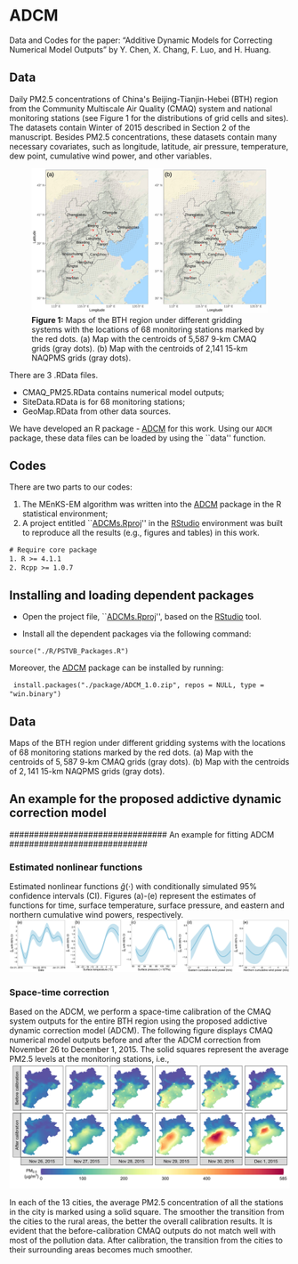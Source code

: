 
# ADCM
Data and Codes for the paper: “Additive Dynamic Models for Correcting Numerical Model Outputs” by Y. Chen, X. Chang, F. Luo, and H. Huang. 

## Data

Daily PM2.5 concentrations of China's Beijing-Tianjin-Hebei (BTH) region from the Community Multiscale Air Quality (CMAQ) system and national monitoring stations (see Figure 1 for the distributions of grid cells and sites). The datasets contain Winter of 2015 described in Section 2 of the manuscript. Besides PM2.5 concentrations, these datasets contain many necessary covariates, such as longitude, latitude, air pressure, temperature, dew point, cumulative wind power, and other variables. 
<figure id="Figure1">
  <img src="./ADCMs/figure/Fig1.png">
  <figcaption>
  <strong>Figure 1:</strong> Maps of the BTH region under different gridding systems with the locations of 68 monitoring stations marked by the
red dots. (a) Map with the centroids of 5,587 9-km CMAQ grids (gray dots). (b) Map with the centroids of 2,141 15-km NAQPMS
grids (gray dots).
  </figcaption>
</figure>

There are 3 .RData files. 
-	CMAQ_PM25.RData contains numerical model outputs;
-	SiteData.RData is for 68 monitoring stations;
-	GeoMap.RData from other data sources. 

We have developed an R package - [ADCM](https://github.com/ChenYW68/ADCM/tree/main/ADCM/package) for this work. Using our $\texttt{ADCM}$ package, these data files can be loaded by using the ``data'' function. 

## Codes
There are two parts to our codes: 
1. The MEnKS-EM algorithm was written into the [ADCM](https://github.com/ChenYW68/HDCM/tree/main/ADCM/package) package in the R statistical environment;
2. A project entitled ``[ADCMs.Rproj](https://github.com/ChenYW68/ADCM/tree/main/ADCMs)'' in the [RStudio](https://www.rstudio.com/products/rstudio/download/) environment was built to reproduce all the results (e.g., figures and tables) in this work. 

```
# Require core package
1. R >= 4.1.1
2. Rcpp >= 1.0.7
```
## Installing and loading dependent packages
-	Open the project file, ``[ADCMs.Rproj](https://github.com/ChenYW68/ADCM/tree/main/ADCM)'', based on the [RStudio](https://www.rstudio.com/products/rstudio/download/) tool.

-	Install all the dependent packages via the following command:
```
source("./R/PSTVB_Packages.R")
```
Moreover, the [ADCM](https://github.com/ChenYW68/ADCM/tree/main/ADCM/package) package can be installed by running:
```
 install.packages("./package/ADCM_1.0.zip", repos = NULL, type = "win.binary")
```

## Data
Maps of the BTH region under different gridding systems with the locations of $68$ monitoring stations marked by the red dots. (a) Map with the centroids of $5{, }587$ $9$-km CMAQ grids (gray dots). (b) Map with the centroids of $2{, }141$ $15$-km NAQPMS grids (gray dots).


## An example for the proposed addictive dynamic correction model

################################ An example for fitting ADCM ############################

### Estimated nonlinear functions
Estimated nonlinear functions $\hat{g}(\cdot)$ with conditionally simulated 95\% confidence intervals (CI). Figures (a)-(e) represent the estimates of functions for time, surface temperature, surface pressure, and eastern and northern cumulative wind powers, respectively.
![ADCM](./ADCMs/figure/Fig10.png)

### Space-time correction

Based on the ADCM, we perform a space-time calibration of the CMAQ system outputs for the entire BTH region using the proposed addictive dynamic correction model (ADCM). The following figure displays CMAQ numerical model outputs before and after the ADCM correction from November 26 to December 1, 2015. The
solid squares represent the average PM2.5 levels at the monitoring stations, i.e.,
![ADCM](./ADCMs/figure/Fig11.png)

In each of the 13 cities, the average PM2.5 concentration of all the stations in the city is marked using a solid square. The smoother the transition from the cities to the rural areas, the better the overall calibration results. It is evident that the before-calibration CMAQ outputs do not match well with most of the pollution data. After calibration, the transition from the cities to their surrounding areas becomes much smoother.
